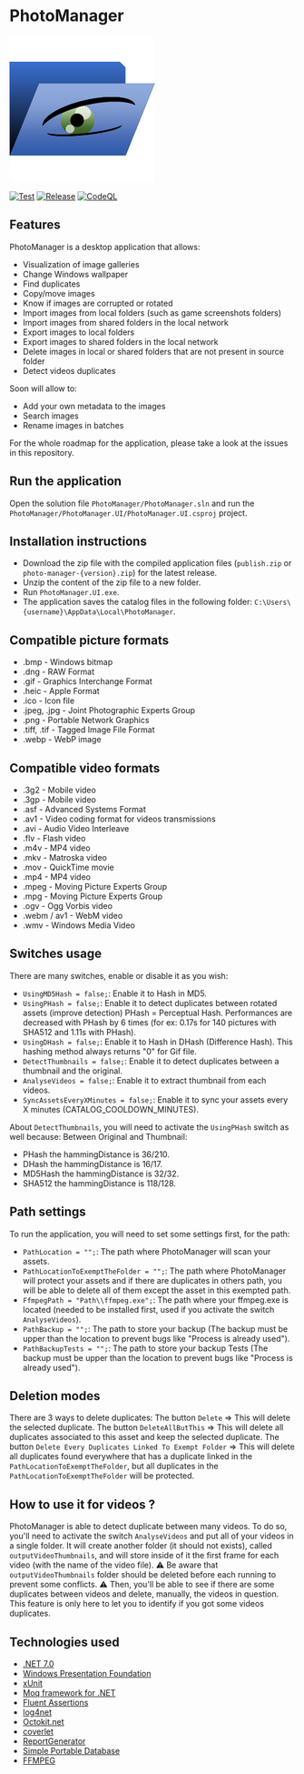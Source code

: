 # PhotoManager

![PhotoManager](PhotoManager/Images/AppIcon.png)

[![Test](https://github.com/jpablodrexler/jp-photo-manager/actions/workflows/test.yml/badge.svg)](https://github.com/jpablodrexler/jp-photo-manager/actions/workflows/test.yml)
[![Release](https://github.com/jpablodrexler/jp-photo-manager/actions/workflows/release.yaml/badge.svg)](https://github.com/jpablodrexler/jp-photo-manager/actions/workflows/release.yaml)
[![CodeQL](https://github.com/jpablodrexler/jp-photo-manager/actions/workflows/codeql-analysis.yml/badge.svg)](https://github.com/jpablodrexler/jp-photo-manager/actions/workflows/codeql-analysis.yml)

## Features

PhotoManager is a desktop application that allows:

- Visualization of image galleries
- Change Windows wallpaper
- Find duplicates
- Copy/move images
- Know if images are corrupted or rotated
- Import images from local folders (such as game screenshots folders)
- Import images from shared folders in the local network
- Export images to local folders
- Export images to shared folders in the local network
- Delete images in local or shared folders that are not present in source folder
- Detect videos duplicates

Soon will allow to:

- Add your own metadata to the images
- Search images
- Rename images in batches

For the whole roadmap for the application, please take a look at the issues in this repository.

## Run the application

Open the solution file `PhotoManager/PhotoManager.sln` and run the `PhotoManager/PhotoManager.UI/PhotoManager.UI.csproj` project.

## Installation instructions

- Download the zip file with the compiled application files (`publish.zip` or `photo-manager-{version}.zip`) for the latest release.
- Unzip the content of the zip file to a new folder.
- Run `PhotoManager.UI.exe`.
- The application saves the catalog files in the following folder: `C:\Users\{username}\AppData\Local\PhotoManager`.

## Compatible picture formats

- .bmp - Windows bitmap
- .dng - RAW Format
- .gif - Graphics Interchange Format
- .heic - Apple Format
- .ico - Icon file
- .jpeg, .jpg - Joint Photographic Experts Group
- .png - Portable Network Graphics
- .tiff, .tif - Tagged Image File Format
- .webp - WebP image

## Compatible video formats

- .3g2 - Mobile video
- .3gp - Mobile video
- .asf - Advanced Systems Format
- .av1 - Video coding format for videos transmissions
- .avi - Audio Video Interleave
- .flv - Flash video
- .m4v - MP4 video
- .mkv - Matroska video
- .mov - QuickTime movie
- .mp4 - MP4 video
- .mpeg - Moving Picture Experts Group
- .mpg - Moving Picture Experts Group
- .ogv - Ogg Vorbis video
- .webm / av1 - WebM video
- .wmv - Windows Media Video

## Switches usage

There are many switches, enable or disable it as you wish:

- `UsingMD5Hash = false;`: Enable it to Hash in MD5.
- `UsingPHash = false;`: Enable it to detect duplicates between rotated assets (improve detection) PHash = Perceptual Hash. Performances are decreased with PHash by 6 times (for ex: 0.17s for 140 pictures with SHA512 and 1.11s with PHash).
- `UsingDHash = false;`: Enable it to Hash in DHash (Difference Hash). This hashing method always returns "0" for Gif file.
- `DetectThumbnails = false;`: Enable it to detect duplicates between a thumbnail and the original.
- `AnalyseVideos = false;`: Enable it to extract thumbnail from each videos.
- `SyncAssetsEveryXMinutes = false;`: Enable it to sync your assets every X minutes (CATALOG_COOLDOWN_MINUTES).

About `DetectThumbnails`, you will need to activate the `UsingPHash` switch as well because:
Between Original and Thumbnail:

- PHash the hammingDistance is 36/210.
- DHash the hammingDistance is 16/17.
- MD5Hash the hammingDistance is 32/32.
- SHA512 the hammingDistance is 118/128.

## Path settings

To run the application, you will need to set some settings first, for the path:

- `PathLocation = "";`: The path where PhotoManager will scan your assets.
- `PathLocationToExemptTheFolder = "";`: The path where PhotoManager will protect your assets and if there are duplicates in others path, you will be able to delete all of them except the asset in this exempted path.
- `FfmpegPath = "Path\\ffmpeg.exe";`: The path where your ffmpeg.exe is located (needed to be installed first, used if you activate the switch `AnalyseVideos`).
- `PathBackup = "";`: The path to store your backup (The backup must be upper than the location to prevent bugs like "Process is already used").
- `PathBackupTests = "";`: The path to store your backup Tests (The backup must be upper than the location to prevent bugs like "Process is already used").

## Deletion modes

There are 3 ways to delete duplicates:
The button `Delete` => This will delete the selected duplicate.
The button `DeleteAllButThis` => This will delete all duplicates associated to this asset and keep the selected duplicate.
The button `Delete Every Duplicates Linked To Exempt Folder` => This will delete all duplicates found everywhere that has a duplicate linked in the `PathLocationToExemptTheFolder`, but all duplicates in the `PathLocationToExemptTheFolder` will be protected.

## How to use it for videos ?

PhotoManager is able to detect duplicate between many videos.
To do so, you'll need to activate the switch `AnalyseVideos` and put all of your videos in a single folder.
It will create another folder (it should not exists), called `outputVideoThumbnails`, and will store inside of it the first frame for each video (with the name of the video file).
⚠ Be aware that `outputVideoThumbnails` folder should be deleted before each running to prevent some conflicts. ⚠
Then, you'll be able to see if there are some duplicates between videos and delete, manually, the videos in question.
This feature is only here to let you to identify if you got some videos duplicates.

## Technologies used

- [.NET 7.0](https://dotnet.microsoft.com/)
- [Windows Presentation Foundation](https://docs.microsoft.com/en-us/dotnet/framework/wpf/)
- [xUnit](https://xunit.net/)
- [Moq framework for .NET](https://github.com/moq/moq4)
- [Fluent Assertions](https://fluentassertions.com/)
- [log4net](https://logging.apache.org/log4net/)
- [Octokit.net](https://octokitnet.readthedocs.io/en/latest/)
- [coverlet](https://github.com/coverlet-coverage/coverlet)
- [ReportGenerator](https://github.com/danielpalme/ReportGenerator)
- [Simple Portable Database](https://github.com/jpablodrexler/simple-portable-database)
- [FFMPEG](https://ffmpeg.org/)
